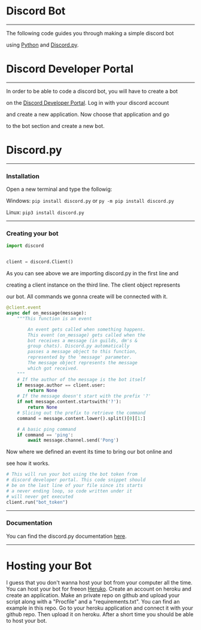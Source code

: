 # Discord Bot

---

The following code guides you through making a simple discord bot 

using [Python](https://python.org/) and [Discord.py](https://discordpy.readthedocs.io/en/latest/index.html).

# Discord Developer Portal

---

In order to be able to code a discord bot, you will have to create a bot

on the [Discord Developer Portal](https://discord.com/developers/applications). Log in with your discord account

and create a new application. Now choose that application and go 

to the bot section and create a new bot.

# Discord.py

---

### Installation

Open a new terminal and type the followig:

Windows: `pip install discord.py` or `py -m pip install discord.py`

Linux: `pip3 install discord.py`

---

### Creating your bot

```py
import discord


client = discord.Client()
```

As you can see above we are importing discord.py in the first line and

creating a client instance on the third line. The client object represents 

our bot. All commands we gonna create will be connected with it.

```py
@client.event
async def on_message(message):
    """This function is an event

        An event gets called when something happens.
        This event (on_message) gets called when the 
        bot receives a message (in guilds, dm's & 
        group chats). Discord.py automatically 
        passes a message object to this function,
        represented by the 'message' parameter.
        The message object represents the message
        which got received. 
    """
    # If the author of the message is the bot itself
    if message.author == client.user:
        return None
    # If the message doesn't start with the prefix '?'
    if not message.content.startswith('?'):
        return None
    # Slicing out the prefix to retrieve the command
    command = message.content.lower().split()[0][1:]

    # A basic ping command
    if command == 'ping':
        await message.channel.send('Pong')
```

Now where we defined an event its time to bring our bot online and 

see how it works.

```py
# This will run your bot using the bot token from
# discord developer portal. This code snippet should
# be on the last line of your file since its starts
# a never ending loop, so code written under it 
# will never get executed
client.run("bot_token")
```

---

### Documentation

You can find the discord.py documentation [here](https://discordpy.readthedocs.io/en/latest/api.html).

---

# Hosting your Bot

I guess that you don't wanna host your bot from your computer all the time. You can host your bot for freeon [Heruko](https://www.heroku.com). Create an account on heroku and create an application. Make an private repo on github and upload your script along with a "Procfile" and a "requirements.txt". You can find an example in this repo. Go to your heroku application and connect it with your github repo. Then upload it on heroku. After a short time you should be able to host your bot.
